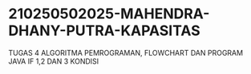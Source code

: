 # 210250502025-MAHENDRA-DHANY-PUTRA-KAPASITAS
TUGAS 4 ALGORITMA PEMROGRAMAN, FLOWCHART DAN PROGRAM JAVA IF 1,2 DAN 3 KONDISI
